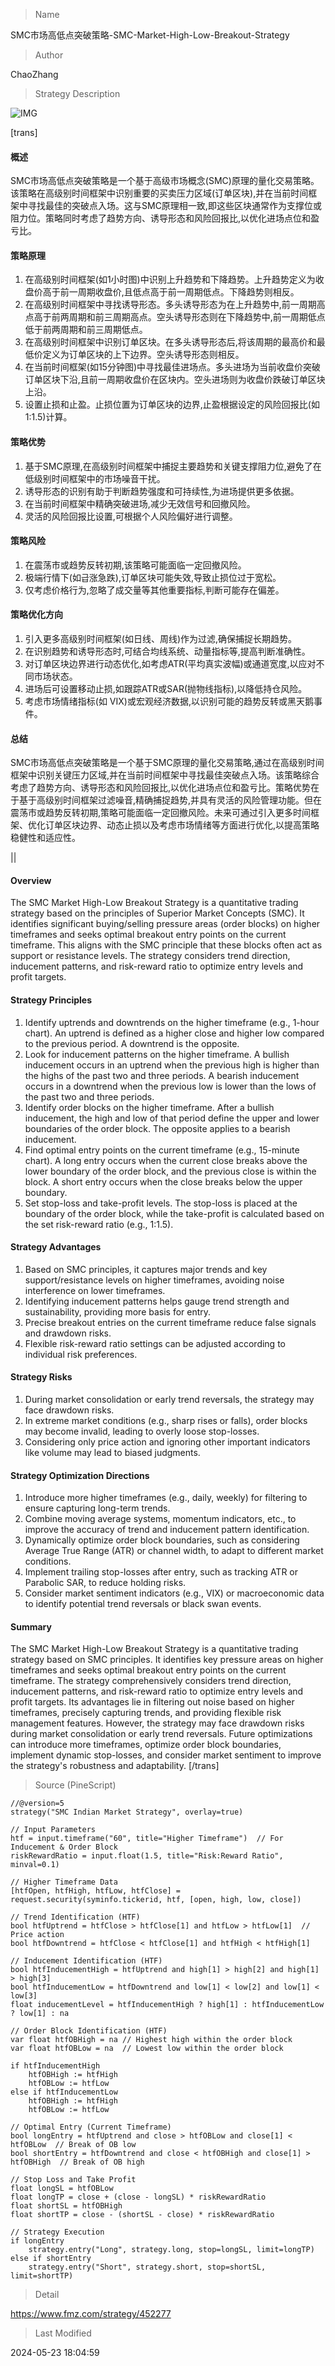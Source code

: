 
> Name

SMC市场高低点突破策略-SMC-Market-High-Low-Breakout-Strategy

> Author

ChaoZhang

> Strategy Description

![IMG](https://www.fmz.com/upload/asset/1888debaa889488dfd3.png)

[trans]
#### 概述
SMC市场高低点突破策略是一个基于高级市场概念(SMC)原理的量化交易策略。该策略在高级别时间框架中识别重要的买卖压力区域(订单区块),并在当前时间框架中寻找最佳的突破点入场。这与SMC原理相一致,即这些区块通常作为支撑位或阻力位。策略同时考虑了趋势方向、诱导形态和风险回报比,以优化进场点位和盈亏比。

#### 策略原理
1. 在高级别时间框架(如1小时图)中识别上升趋势和下降趋势。上升趋势定义为收盘价高于前一周期收盘价,且低点高于前一周期低点。下降趋势则相反。
2. 在高级别时间框架中寻找诱导形态。多头诱导形态为在上升趋势中,前一周期高点高于前两周期和前三周期高点。空头诱导形态则在下降趋势中,前一周期低点低于前两周期和前三周期低点。 
3. 在高级别时间框架中识别订单区块。在多头诱导形态后,将该周期的最高价和最低价定义为订单区块的上下边界。空头诱导形态则相反。
4. 在当前时间框架(如15分钟图)中寻找最佳进场点。多头进场为当前收盘价突破订单区块下沿,且前一周期收盘价在区块内。空头进场则为收盘价跌破订单区块上沿。
5. 设置止损和止盈。止损位置为订单区块的边界,止盈根据设定的风险回报比(如1:1.5)计算。

#### 策略优势
1. 基于SMC原理,在高级别时间框架中捕捉主要趋势和关键支撑阻力位,避免了在低级别时间框架中的市场噪音干扰。
2. 诱导形态的识别有助于判断趋势强度和可持续性,为进场提供更多依据。
3. 在当前时间框架中精确突破进场,减少无效信号和回撤风险。
4. 灵活的风险回报比设置,可根据个人风险偏好进行调整。

#### 策略风险
1. 在震荡市或趋势反转初期,该策略可能面临一定回撤风险。
2. 极端行情下(如급涨急跌),订单区块可能失效,导致止损位过于宽松。
3. 仅考虑价格行为,忽略了成交量等其他重要指标,判断可能存在偏差。

#### 策略优化方向 
1. 引入更多高级别时间框架(如日线、周线)作为过滤,确保捕捉长期趋势。
2. 在识别趋势和诱导形态时,可结合均线系统、动量指标等,提高判断准确性。
3. 对订单区块边界进行动态优化,如考虑ATR(平均真实波幅)或通道宽度,以应对不同市场状态。
4. 进场后可设置移动止损,如跟踪ATR或SAR(抛物线指标),以降低持仓风险。
5. 考虑市场情绪指标(如 VIX)或宏观经济数据,以识别可能的趋势反转或黑天鹅事件。

#### 总结
SMC市场高低点突破策略是一个基于SMC原理的量化交易策略,通过在高级别时间框架中识别关键压力区域,并在当前时间框架中寻找最佳突破点入场。该策略综合考虑了趋势方向、诱导形态和风险回报比,以优化进场点位和盈亏比。策略优势在于基于高级别时间框架过滤噪音,精确捕捉趋势,并具有灵活的风险管理功能。但在震荡市或趋势反转初期,策略可能面临一定回撤风险。未来可通过引入更多时间框架、优化订单区块边界、动态止损以及考虑市场情绪等方面进行优化,以提高策略稳健性和适应性。

|| 

#### Overview
The SMC Market High-Low Breakout Strategy is a quantitative trading strategy based on the principles of Superior Market Concepts (SMC). It identifies significant buying/selling pressure areas (order blocks) on higher timeframes and seeks optimal breakout entry points on the current timeframe. This aligns with the SMC principle that these blocks often act as support or resistance levels. The strategy considers trend direction, inducement patterns, and risk-reward ratio to optimize entry levels and profit targets.

#### Strategy Principles
1. Identify uptrends and downtrends on the higher timeframe (e.g., 1-hour chart). An uptrend is defined as a higher close and higher low compared to the previous period. A downtrend is the opposite.
2. Look for inducement patterns on the higher timeframe. A bullish inducement occurs in an uptrend when the previous high is higher than the highs of the past two and three periods. A bearish inducement occurs in a downtrend when the previous low is lower than the lows of the past two and three periods.
3. Identify order blocks on the higher timeframe. After a bullish inducement, the high and low of that period define the upper and lower boundaries of the order block. The opposite applies to a bearish inducement.
4. Find optimal entry points on the current timeframe (e.g., 15-minute chart). A long entry occurs when the current close breaks above the lower boundary of the order block, and the previous close is within the block. A short entry occurs when the close breaks below the upper boundary.
5. Set stop-loss and take-profit levels. The stop-loss is placed at the boundary of the order block, while the take-profit is calculated based on the set risk-reward ratio (e.g., 1:1.5).

#### Strategy Advantages
1. Based on SMC principles, it captures major trends and key support/resistance levels on higher timeframes, avoiding noise interference on lower timeframes.
2. Identifying inducement patterns helps gauge trend strength and sustainability, providing more basis for entry.
3. Precise breakout entries on the current timeframe reduce false signals and drawdown risks.
4. Flexible risk-reward ratio settings can be adjusted according to individual risk preferences.

#### Strategy Risks
1. During market consolidation or early trend reversals, the strategy may face drawdown risks.
2. In extreme market conditions (e.g., sharp rises or falls), order blocks may become invalid, leading to overly loose stop-losses.
3. Considering only price action and ignoring other important indicators like volume may lead to biased judgments.

#### Strategy Optimization Directions
1. Introduce more higher timeframes (e.g., daily, weekly) for filtering to ensure capturing long-term trends.
2. Combine moving average systems, momentum indicators, etc., to improve the accuracy of trend and inducement pattern identification.
3. Dynamically optimize order block boundaries, such as considering Average True Range (ATR) or channel width, to adapt to different market conditions.
4. Implement trailing stop-losses after entry, such as tracking ATR or Parabolic SAR, to reduce holding risks.
5. Consider market sentiment indicators (e.g., VIX) or macroeconomic data to identify potential trend reversals or black swan events.

#### Summary
The SMC Market High-Low Breakout Strategy is a quantitative trading strategy based on SMC principles. It identifies key pressure areas on higher timeframes and seeks optimal breakout entry points on the current timeframe. The strategy comprehensively considers trend direction, inducement patterns, and risk-reward ratio to optimize entry levels and profit targets. Its advantages lie in filtering out noise based on higher timeframes, precisely capturing trends, and providing flexible risk management features. However, the strategy may face drawdown risks during market consolidation or early trend reversals. Future optimizations can introduce more timeframes, optimize order block boundaries, implement dynamic stop-losses, and consider market sentiment to improve the strategy's robustness and adaptability.
[/trans]



> Source (PineScript)

``` pinescript
//@version=5
strategy("SMC Indian Market Strategy", overlay=true)

// Input Parameters
htf = input.timeframe("60", title="Higher Timeframe")  // For Inducement & Order Block
riskRewardRatio = input.float(1.5, title="Risk:Reward Ratio", minval=0.1)

// Higher Timeframe Data
[htfOpen, htfHigh, htfLow, htfClose] = request.security(syminfo.tickerid, htf, [open, high, low, close])

// Trend Identification (HTF)
bool htfUptrend = htfClose > htfClose[1] and htfLow > htfLow[1]  // Price action
bool htfDowntrend = htfClose < htfClose[1] and htfHigh < htfHigh[1]

// Inducement Identification (HTF)
bool htfInducementHigh = htfUptrend and high[1] > high[2] and high[1] > high[3] 
bool htfInducementLow = htfDowntrend and low[1] < low[2] and low[1] < low[3]
float inducementLevel = htfInducementHigh ? high[1] : htfInducementLow ? low[1] : na

// Order Block Identification (HTF)
var float htfOBHigh = na // Highest high within the order block
var float htfOBLow = na  // Lowest low within the order block

if htfInducementHigh
    htfOBHigh := htfHigh
    htfOBLow := htfLow
else if htfInducementLow
    htfOBHigh := htfHigh
    htfOBLow := htfLow

// Optimal Entry (Current Timeframe)
bool longEntry = htfUptrend and close > htfOBLow and close[1] < htfOBLow  // Break of OB low
bool shortEntry = htfDowntrend and close < htfOBHigh and close[1] > htfOBHigh  // Break of OB high

// Stop Loss and Take Profit
float longSL = htfOBLow
float longTP = close + (close - longSL) * riskRewardRatio
float shortSL = htfOBHigh
float shortTP = close - (shortSL - close) * riskRewardRatio

// Strategy Execution
if longEntry
    strategy.entry("Long", strategy.long, stop=longSL, limit=longTP)
else if shortEntry
    strategy.entry("Short", strategy.short, stop=shortSL, limit=shortTP)

```

> Detail

https://www.fmz.com/strategy/452277

> Last Modified

2024-05-23 18:04:59

